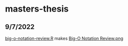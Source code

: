 # masters-thesis

## 9/7/2022
[big-o-notation-review.R](https://github.com/rustky/masters-thesis/blob/main/big-o-notation-review.R) makes [Big-O Notation Review.png](https://github.com/rustky/masters-thesis/blob/main/Big-O%20Notation%20Review.png)
